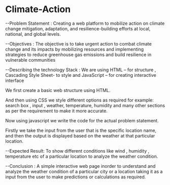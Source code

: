 # Climate-Action

--Problem Statement : 
Creating a web platform to mobilize action on climate change mitigation, adaptation, and resilience-building efforts at local, national, and global levels.

--Objectives : 
The objective is to take urgent action to combat climate change and its impacts by
mobilizing resources and implementing strategies to reduce greenhouse gas
emissions and build resilience in vulnerable communities

--Describing the technology Stack : 
We are using HTML – for structure ,
Cascading Style Sheet- to style and
JavaScript – for creating interactive interface

We first create a basic web structure using HTML.

And then using CSS we style different options as required for example: search box ,
input , weather, temperature, humidity and many other sections as per the requirement
to make it more accurate.

Now using javascript we write the code for the actual problem statement.

Firstly we take the input from the user that is the specific location name, and then the output
is displayed based on the weather at that particular location.

--Expected Result:
To show different conditions like wind , humidity , temperature etc of a particular location
to analyze the weather condition.

--Conclusion : 
A simple interactive web page inorder to understand and analyze the
weather condition of a particular city or a location taking it as a
input from the user to make predictions or calculations as required.
